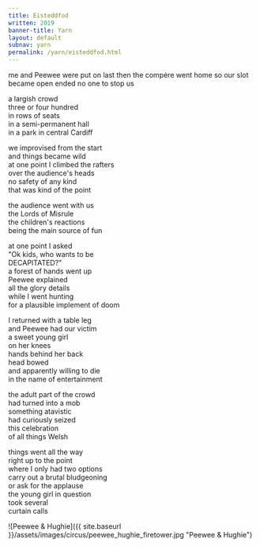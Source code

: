 ```yaml
---
title: Eisteddfod
written: 2019
banner-title: Yarn
layout: default
subnav: yarn
permalink: /yarn/eisteddfod.html
---
```


<div class="poem">
me and Peewee were put on last  
then the compėre went home  
so our slot became open ended  
no one to stop us

a largish crowd  
three or four hundred  
in rows of seats  
in a semi-permanent hall  
in a park in central Cardiff

we improvised from the start  
and things became wild  
at one point I climbed the rafters  
over the audience's heads  
no safety of any kind  
that was kind of the point

the audience went with us  
the Lords of Misrule  
the children's reactions  
being the main source of fun

at one point I asked  
"Ok kids, who wants to be  
DECAPITATED?"  
a forest of hands went up  
Peewee explained  
all the glory details  
while I went hunting  
for a plausible implement of doom

I returned with a table leg  
and Peewee had our victim  
a sweet young girl  
on her knees  
hands behind her back  
head bowed  
and apparently willing to die  
in the name of entertainment

the adult part of the crowd  
had turned into a mob  
something atavistic  
had curiously seized  
this celebration  
of all things Welsh

things went all the way  
right up to the point  
where I only had two options  
carry out a brutal bludgeoning  
or ask for the applause  
the young girl in question  
took several  
curtain calls
</div>

![Peewee & Hughie]({{ site.baseurl }}/assets/images/circus/peewee_hughie_firetower.jpg "Peewee & Hughie")

